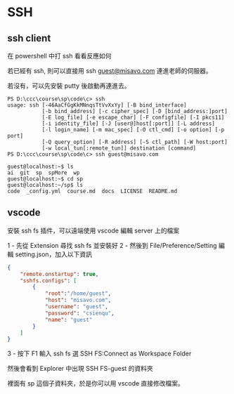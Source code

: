 # SSH

## ssh client

在 powershell 中打 ssh 看看反應如何

若已經有 ssh, 則可以直接用 ssh guest@misavo.com 連進老師的伺服器。

若沒有，可以先安裝 putty 後啟動再連進去。

```
PS D:\ccc\course\sp\code\c> ssh
usage: ssh [-46AaCfGgKkMNnqsTtVvXxYy] [-B bind_interface]
           [-b bind_address] [-c cipher_spec] [-D [bind_address:]port]
           [-E log_file] [-e escape_char] [-F configfile] [-I pkcs11]
           [-i identity_file] [-J [user@]host[:port]] [-L address]
           [-l login_name] [-m mac_spec] [-O ctl_cmd] [-o option] [-p port]
           [-Q query_option] [-R address] [-S ctl_path] [-W host:port]
           [-w local_tun[:remote_tun]] destination [command]
PS D:\ccc\course\sp\code\c> ssh guest@misavo.com

guest@localhost:~$ ls
ai  git  sp  spMore  wp
guest@localhost:~$ cd sp
guest@localhost:~/sp$ ls
code  _config.yml  course.md  docs  LICENSE  README.md
```

## vscode

安裝 ssh fs 插件，可以遠端使用 vscode 編輯 server 上的檔案

1 - 先從 Extension 尋找 ssh fs 並安裝好
2 - 然後到 File/Preference/Setting 編輯 setting.json，加入以下資訊

```json
{
    "remote.onstartup": true,
    "sshfs.configs": [
        {
            "root":"/home/guest",
            "host": "misavo.com",
            "username": "guest",
            "password": "csienqu",
            "name": "guest"
        }
    ]
}
```

3 - 按下 F1 輸入 ssh fs 選 SSH FS:Connect as Workspace Folder 

然後會看到 Explorer 中出現 SSH FS-guest 的資料夾

裡面有 sp 這個子資料夾，於是你可以用 vscode 直接修改檔案。



